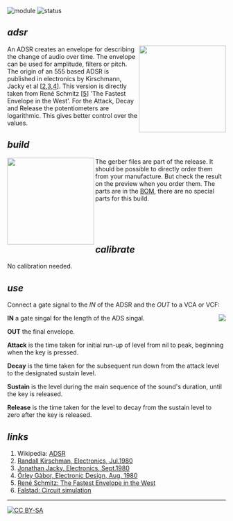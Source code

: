 ![module](https://img.shields.io/badge/module-ADSR-yellow)
![status](https://img.shields.io/badge/status-final-green)

## *adsr*

<a href="https://spielhuus.github.io/elektrophon/images/adsr-panel.jpg"><img width="200" align="right" src="https://spielhuus.github.io/elektrophon/images/adsr-titel_tmb.jpg"></a>
An ADSR creates an envelope for describing the change of audio over time. The envelope can be used for amplitude, filters or pitch. The origin of an 555  based ADSR is published in electronics by Kirschmann, Jacky et al \[[2][2],[3][3],[4][4]\]. This version is directly taken from René Schmitz \[[5][5]\] 'The Fastest Envelope in the West'. For the Attack, Decay and Release the potentiometers are logarithmic. This gives better control over the values. 

## *build*

<a href="https://spielhuus.github.io/elektrophon/images/adsr-mount.jpg"><img width="200" align="left" src="https://spielhuus.github.io/elektrophon/images/adsr-mount_tmb.jpg"></a> The gerber files are part of the release. It should be possible to directly order them from your manufacture. But check the result on the preview when you order them. The parts are in the [BOM](BOM.md), there are no special parts for this build. <br/><br/><br/><br/><br/>

## *calibrate*

No calibration needed.

## *use*

Connect a gate signal to the *IN* of the ADSR and the *OUT* to a VCA or VCF:

<a href="https://spielhuus.github.io/elektrophon/images/adsr-mount.jpg"><img align="right" src="https://upload.wikimedia.org/wikipedia/commons/thumb/e/ea/ADSR_parameter.svg/320px-ADSR_parameter.svg.png"></a>

**IN** a gate singal for the length of the ADS singal.

**OUT** the final envelope.

**Attack** is the time taken for initial run-up of level from nil to peak, beginning when the key is pressed.

**Decay** is the time taken for the subsequent run down from the attack level to the designated sustain level.

**Sustain** is the level during the main sequence of the sound's duration, until the key is released.

**Release** is the time taken for the level to decay from the sustain level to zero after the key is released.


## *links*

1) Wikipedia: [ADSR][1]
1) [Randall Kirschman, Electronics, Jul.1980][2]
1) [Jonathan Jacky, Electronics, Sept.1980][3]
1) [Örley Gàbor, Electronic Design, Aug. 1980][4]
1) [René Schmitz: The Fastest Envelope in the West][5]
1) [Falstad: Circuit simulation](https://www.falstad.com/circuit/circuitjs.html?cct=$+1+0.000005+382.76258214399064+66+5+43%0A165+288+80+384+80+6+1.7143479604572416e-7%0Ag+-192+208+-192+240+0%0AR+352+48+352+0+0+0+40+15+0+0+0.5%0At+-160+144+-128+144+0+1+0.5716675283568278+0.6312434387200588+100%0Ar+-224+144+-288+144+0+10000%0Ad+-192+208+-192+144+2+default%0Ag+384+240+384+272+0%0Aw+-224+144+-192+144+0%0Aw+-192+144+-160+144+0%0Ar+-128+128+-128+64+0+4700%0Ar+-32+112+-32+48+0+4700%0At+-64+160+-32+160+0+1+-14.940424082116808+0.059575912365064716+100%0Ar+96+160+96+96+0+4700%0At+64+176+96+176+0+1+-14.999999945763738+5.3296261943213006e-8+100%0AR+-128+64+-128+16+0+0+40+15+0+0+0.5%0AR+-32+48+-32+0+0+0+40+15+0+0+0.5%0AR+96+96+96+48+0+0+40+15+0+0+0.5%0Ar+-64+128+-128+128+0+22000%0Ad+16+208+16+144+2+default%0Ag+16+208+16+240+0%0Ar+64+144+16+144+0+10000%0Ac+-32+144+16+144+0+1e-8+14.99999994218561%0Ag+96+192+96+240+0%0Ac+352+272+352+240+0+1e-8+-10.000000000000005%0Ag+352+272+352+320+0%0Aw+96+160+288+176+0%0AR+-288+144+-336+144+0+2+5+5+0+0+0.4%0Aa+592+192+688+192+8+15+-15+1000000+3.502764258031722+3.5027992856743024+100000%0Aw+592+176+592+128+0%0Aw+592+128+688+128+0%0Aw+688+128+688+192+0%0Ap+752+192+832+192+1+0%0Ac+592+288+592+208+0+0.0000022+-3.5027992856743024%0Ag+592+288+592+320+0%0Ad+512+176+560+176+2+default%0A174+432+32+496+64+1+1000000+0.005+release%0Ad+528+112+480+112+2+default%0Aw+288+208+528+208+0%0Aa+288+416+384+416+8+15+-15+1000000+0.06118225697416717+0.06118286879673691+100000%0Aw+288+112+192+112+0%0Aw+192+112+192+400+0%0A174+192+400+256+400+1+10000+0.005+Sustain%0Aw+224+384+288+432+0%0Aw+288+400+288+368+0%0Aw+288+368+384+368+0%0Aw+384+368+384+416+0%0AR+256+336+256+288+0+0+40+15+0+0+0.5%0Ar+256+400+256+336+0+4700%0A174+384+416+448+416+1+1000000+0.024800000000000003+Decay%0Aw+416+320+560+320+0%0Ad+560+208+560+288+2+default%0Ar+416+48+416+112+0+100%0Ar+416+144+416+176+0+100%0Aw+432+32+416+32+0%0Aw+416+32+416+48+0%0Aw+464+64+464+112+0%0Aw+464+112+480+112+0%0A174+416+176+512+144+1+1000000+0.005+Attack%0Ar+560+288+560+320+0+100%0Aw+-64+128+-64+160+0%0Ag+-128+160+-128+208+0%0Aw+64+144+64+176+0%0Ag+-32+176+-32+224+0%0Aw+-32+144+-32+112+0%0Aw+416+112+288+80+0%0Aw+288+80+-32+112+0%0Ar+688+192+752+192+0+1000%0Aw+416+400+416+320+0%0Aw+560+208+592+208+0%0Aw+560+208+528+208+0%0Aw+464+144+464+128+0%0Aw+464+128+512+128+0%0Aw+512+128+512+176+0%0Aw+560+176+560+208+0%0At+784+256+784+304+0+1+-11.557778292162581+0.582583963648529+100%0Ac+800+368+800+336+0+1e-8+-15%0Ag+800+368+800+400+0%0AR+800+304+832+304+0+0+40+15+0+0+0.5%0Aw+800+336+800+304+0%0Ar+720+256+784+256+0+10000%0Aw+688+192+688+256+0%0Aw+720+256+688+256+0%0Ar+752+384+752+320+0+2200%0Aw+752+320+752+304+0%0Aw+752+304+768+304+0%0A162+752+384+752+432+2+default-led+1+0+0+0.01%0Ag+752+432+752+464+0%0Ao+26+64+0+4099+5+0.00078125+0+2+26+3%0Ao+31+64+0+4098+20+0.1+1+1%0A)
---
[![CC BY-SA](https://licensebuttons.net/l/by-sa/3.0/88x31.png)](https://creativecommons.org/licenses/by-sa/4.0/)

[1]: https://en.wikipedia.org/wiki/Envelope_(music)
[2]: https://www.yusynth.net/archives/Electronics/R-Kirschman-ADSR-1980.pdf
[3]: https://www.yusynth.net/archives/Electronics/J-Jacky-ADSR-1980.pdf
[4]: https://www.yusynth.net/archives/ElectronicDesign/O-Gabor-ADSR-1980.pdf
[5]: https://www.schmitzbits.de/adsr.html
